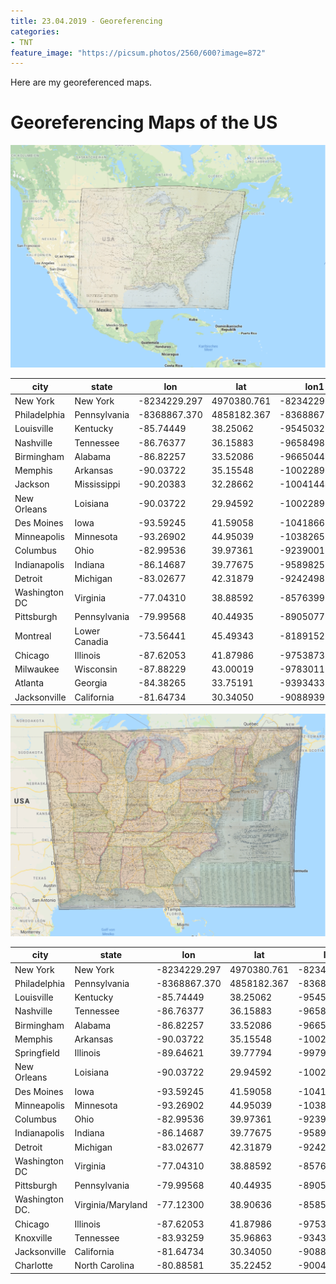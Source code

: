 ```yaml
---
title: 23.04.2019 - Georeferencing
categories:
- TNT
feature_image: "https://picsum.photos/2560/600?image=872"
---
```


Here are my georeferenced maps.
<!-- more -->

# Georeferencing Maps of the US

![US_eastStates_03](/img/us_03.png)

| city          | state         | lon          | lat         | lon1          | lat1        |
|---------------|---------------|--------------|-------------|---------------|-------------|
| New York      | New York      | -8234229.297 | 4970380.761 | -8234229.297  | 4970380.761 |
| Philadelphia  | Pennsylvania  | -8368867.370 | 4858182.367 | -8368867.370  | 4858182.367 |
| Louisville    | Kentucky      | -85.74449    | 38.25062    | -9545032.861  | 4614890.700 |
| Nashville     | Tennessee     | -86.76377    | 36.15883    | -9658498.449  | 4322498.607 |
| Birmingham    | Alabama       | -86.82257    | 33.52086    | -9665044.541  | 3964645.597 |
| Memphis       | Arkansas      | -90.03722    | 35.15548    | -10022897.551 | 4185030.682 |
| Jackson       | Mississippi   | -90.20383    | 32.28662    | -10041444.810 | 3800993.306 |
| New Orleans   | Loisiana      | -90.03722    | 29.94592    | -10022897.551 | 3496600.045 |
| Des Moines    | Iowa          | -93.59245    | 41.59058    | -10418663.341 | 5099846.989 |
| Minneapolis   | Minnesota     | -93.26902    | 44.95039    | -10382659.837 | 5613715.183 |
| Columbus      | Ohio          | -82.99536    | 39.97361    | -9239001.435  | 4862107.796 |
| Indianapolis  | Indiana       | -86.14687    | 39.77675    | -9589825.184  | 4833552.374 |
| Detroit       | Michigan      | -83.02677    | 42.31879    | -9242498.017  | 5208852.199 |
| Washington DC | Virginia      | -77.04310    | 38.88592    | -8576399.105  | 4705344.360 |
| Pittsburgh    | Pennsylvania  | -79.99568    | 40.44935    | -8905077.833  | 4931456.676 |
| Montreal      | Lower Canadia | -73.56441    | 45.49343    | -8189152.624  | 5699539.237 |
| Chicago       | Illinois      | -87.62053    | 41.87986    | -9753873.166  | 5142999.901 |
| Milwaukee     | Wisconsin     | -87.88229    | 43.00019    | -9783011.352  | 5312001.374 |
| Atlanta       | Georgia       | -84.38265    | 33.75191    | -9393433.816  | 3995538.170 |
| Jacksonville  | California    | -81.64734    | 30.34050    | -9088939.782  | 3547392.882 |



![US_eastStates_04](/img/us_04.png)

| city           | state              | lon          | lat         | lon1          | lat1        |
|----------------|--------------------|--------------|-------------|---------------|-------------|
| New York       | New York           | -8234229.297 | 4970380.761 | -8234229.297  | 4970380.761 |
| Philadelphia   | Pennsylvania       | -8368867.370 | 4858182.367 | -8368867.370  | 4858182.367 |
| Louisville     | Kentucky           | -85.74449    | 38.25062    | -9545032.861  | 4614890.700 |
| Nashville      | Tennessee          | -86.76377    | 36.15883    | -9658498.449  | 4322498.607 |
| Birmingham     | Alabama            | -86.82257    | 33.52086    | -9665044.541  | 3964645.597 |
| Memphis        | Arkansas           | -90.03722    | 35.15548    | -10022897.551 | 4185030.682 |
| Springfield    |  Illinois          |  -89.64621   | 39.77794    | -9979370.826  | 4833725.972 |
| New Orleans    | Loisiana           | -90.03722    | 29.94592    | -10022897.551 | 3496600.045 |
| Des Moines     | Iowa               | -93.59245    | 41.59058    | -10418663.341 | 5099846.989 |
| Minneapolis    | Minnesota          | -93.26902    | 44.95039    | -10382659.837 | 5613715.183 |
| Columbus       | Ohio               | -82.99536    | 39.97361    | -9239001.435  | 4862107.796 |
| Indianapolis   | Indiana            | -86.14687    | 39.77675    | -9589825.184  | 4833552.374 |
| Detroit        | Michigan           | -83.02677    | 42.31879    | -9242498.017  | 5208852.199 |
| Washington DC  | Virginia           | -77.04310    | 38.88592    | -8576399.105  | 4705344.360 |
| Pittsburgh     | Pennsylvania       | -79.99568    | 40.44935    | -8905077.833  | 4931456.676 |
| Washington DC. |  Virginia/Maryland |  -77.12300   | 38.90636    | -8585292.698  | 4708267.074 |
| Chicago        | Illinois           | -87.62053    | 41.87986    | -9753873.166  | 5142999.901 |
| Knoxville      |  Tennessee         |  -83.93259   | 35.96863    | -9343332.847  | 4296306.414 |
| Jacksonville   | California         | -81.64734    | 30.34050    | -9088939.782  | 3547392.882 |
| Charlotte      |  North Carolina    |  -80.88581   | 35.22452    | -9004166.814  | 4194434.602 |
